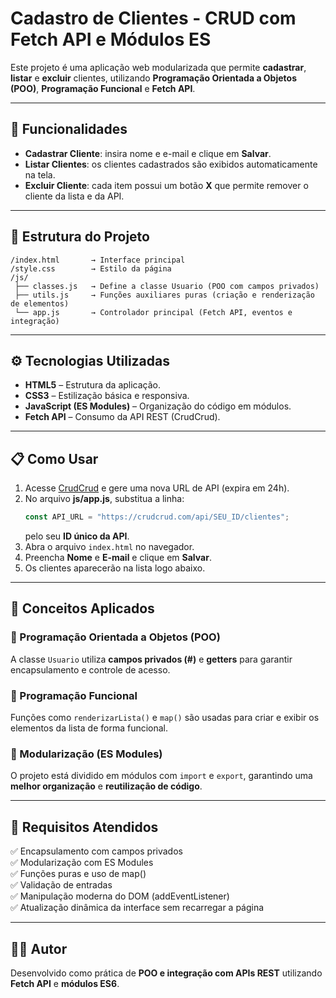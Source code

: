 
# Cadastro de Clientes - CRUD com Fetch API e Módulos ES

Este projeto é uma aplicação web modularizada que permite **cadastrar**, **listar** e **excluir** clientes,
utilizando **Programação Orientada a Objetos (POO)**, **Programação Funcional** e **Fetch API**.

---

## 🚀 Funcionalidades
- **Cadastrar Cliente**: insira nome e e-mail e clique em **Salvar**.
- **Listar Clientes**: os clientes cadastrados são exibidos automaticamente na tela.
- **Excluir Cliente**: cada item possui um botão **X** que permite remover o cliente da lista e da API.

---

## 🧱 Estrutura do Projeto

```
/index.html       → Interface principal
/style.css        → Estilo da página
/js/
 ├── classes.js   → Define a classe Usuario (POO com campos privados)
 ├── utils.js     → Funções auxiliares puras (criação e renderização de elementos)
 └── app.js       → Controlador principal (Fetch API, eventos e integração)
```

---

## ⚙️ Tecnologias Utilizadas
- **HTML5** – Estrutura da aplicação.
- **CSS3** – Estilização básica e responsiva.
- **JavaScript (ES Modules)** – Organização do código em módulos.
- **Fetch API** – Consumo da API REST (CrudCrud).

---

## 📋 Como Usar

1. Acesse [CrudCrud](https://crudcrud.com/) e gere uma nova URL de API (expira em 24h).
2. No arquivo **js/app.js**, substitua a linha:
   ```js
   const API_URL = "https://crudcrud.com/api/SEU_ID/clientes";
   ```
   pelo seu **ID único da API**.
3. Abra o arquivo `index.html` no navegador.
4. Preencha **Nome** e **E-mail** e clique em **Salvar**.
5. Os clientes aparecerão na lista logo abaixo.

---

## 🧠 Conceitos Aplicados

### 🔹 Programação Orientada a Objetos (POO)
A classe `Usuario` utiliza **campos privados (#)** e **getters** para garantir encapsulamento e controle de acesso.

### 🔹 Programação Funcional
Funções como `renderizarLista()` e `map()` são usadas para criar e exibir os elementos da lista de forma funcional.

### 🔹 Modularização (ES Modules)
O projeto está dividido em módulos com `import` e `export`, garantindo uma **melhor organização** e **reutilização de código**.

---

## 🧪 Requisitos Atendidos
✅ Encapsulamento com campos privados  
✅ Modularização com ES Modules  
✅ Funções puras e uso de map()  
✅ Validação de entradas  
✅ Manipulação moderna do DOM (addEventListener)  
✅ Atualização dinâmica da interface sem recarregar a página  

---

## 🧑‍💻 Autor
Desenvolvido como prática de **POO e integração com APIs REST** utilizando **Fetch API** e **módulos ES6**.

